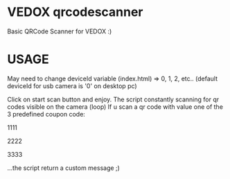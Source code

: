 # VEDOX qrcodescanner
 Basic QRCode Scanner for VEDOX :)

# USAGE
 May need to change deviceId variable (index.html) => 0, 1, 2, etc.. 
 (default deviceId for usb camera is '0' on desktop pc)

 Click on start scan button and enjoy.
 The script constantly scanning for qr codes visible on the camera (loop)
 If u scan a qr code with value one of the 3 predefined coupon code:

  1111

  2222

  3333


  ...the script return a custom message ;)
